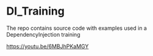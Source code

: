 # DI_Training
The repo contains source code with examples used in a DependencyInjection training

https://youtu.be/6MBJhPKaMGY
